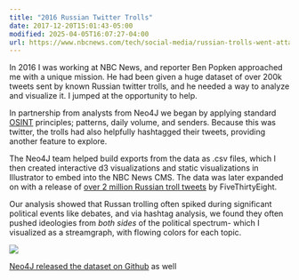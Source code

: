 ```yaml
---
title: "2016 Russian Twitter Trolls"
date: 2017-12-20T15:01:43-05:00
modified: 2025-04-05T16:07:27-04:00
url: https://www.nbcnews.com/tech/social-media/russian-trolls-went-attack-during-key-election-moments-n827176
---
```


In 2016 I was working at NBC News, and reporter Ben Popken approached me with a unique mission. He had been given a huge dataset of over 200k tweets sent by known Russian twitter trolls, and he needed a way to analyze and visualize it. I jumped at the opportunity to help.

In partnership from analysts from Neo4J we began by applying standard [OSINT](https://en.wikipedia.org/wiki/Open-source_intelligence) principles; patterns, daily volume, and senders. Because this was twitter, the trolls had also helpfully hashtagged their tweets, providing another feature to explore.

The Neo4J team helped build exports from the data as .csv files, which I then created interactive d3 visualizations and static visualizations in Illustrator to embed into the NBC News CMS. The data was later expanded on with a release of [over 2 million Russian troll tweets](https://fivethirtyeight.com/features/why-were-sharing-3-million-russian-troll-tweets/) by FiveThirtyEight.

Our analysis showed that Russan trolling often spiked during significant political events like debates, and via hashtag analysis, we found they often pushed ideologies from *both sides* of the political spectrum- which I visualized as a streamgraph, with flowing colors for each topic.

![](http://res.cloudinary.com/ejf/image/upload/v1743883580/Screenshot_2025-04-05_at_4.06.07_PM.png)

[Neo4J released the dataset on Github](https://github.com/neo4j-graph-examples/twitter-trolls) as well